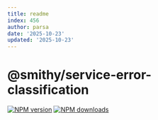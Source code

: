 ```yaml
---
title: readme
index: 456
author: parsa
date: '2025-10-23'
updated: '2025-10-23'
---
```

# @smithy/service-error-classification

[![NPM version](https://img.shields.io/npm/v/@smithy/service-error-classification/latest.svg)](https://www.npmjs.com/package/@smithy/service-error-classification)
[![NPM downloads](https://img.shields.io/npm/dm/@smithy/service-error-classification.svg)](https://www.npmjs.com/package/@smithy/service-error-classification)
